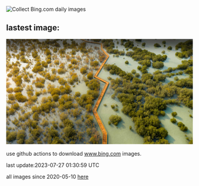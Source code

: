 ![Collect Bing.com daily images](https://github.com/counter2015/bing-daily-images/workflows/Collect%20Bing.com%20daily%20images/badge.svg)
## lastest image:
![](images/MangrovePark.jpg)

use github actions to download www.bing.com images.

last update:2023-07-27 01:30:59 UTC

all images since 2020-05-10 [here](https://github.com/counter2015/bing-daily-images/tree/master/images) 
